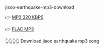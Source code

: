 jisoo-earthquake-mp3-download

👉 [MP3 320 KBPS](https://m0viesxyz.blogspot.com)

👉 [FLAC MP3](https://m0viesxyz.blogspot.com)


👆👆👆👆 Download jisoo earthquake mp3 song
